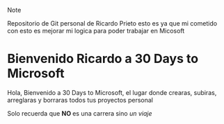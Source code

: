 > [!NOTE]  
> Repositorio de Git personal de Ricardo Prieto
> esto es ya que mi cometido con esto es mejorar mi logica para poder trabajar
> en Micosoft

<h1> Bienvenido Ricardo a 30 Days to Microsoft </h1>

<p> Hola, Bienvenido a 30 Days to Microsoft, el lugar donde crearas, subiras, arreglaras y borraras todos tus proyectos personal  <p>

<p> Solo recuerda que <strong> NO </strong> es una carrera sino <em> un viaje </em> <p>
